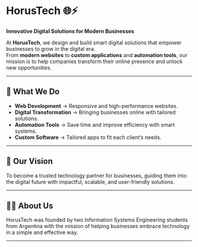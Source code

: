 # HorusTech 🌐⚡  
**Innovative Digital Solutions for Modern Businesses**

At **HorusTech**, we design and build smart digital solutions that empower businesses to grow in the digital era.  
From **modern websites** to **custom applications** and **automation tools**, our mission is to help companies transform their online presence and unlock new opportunities.  

---

## 🔹 What We Do
- **Web Development** → Responsive and high-performance websites.  
- **Digital Transformation** → Bringing businesses online with tailored solutions.  
- **Automation Tools** → Save time and improve efficiency with smart systems.  
- **Custom Software** → Tailored apps to fit each client’s needs.  

---

## 🚀 Our Vision
To become a trusted technology partner for businesses, guiding them into the digital future with impactful, scalable, and user-friendly solutions.  

---

## 👨‍💻 About Us
HorusTech was founded by two Information Systems Engineering students from Argentina with the mission of helping businesses embrace technology in a simple and effective way.  

---
